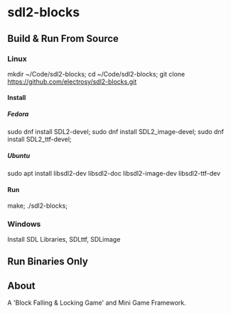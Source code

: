 # sdl2-blocks

## Build & Run From Source

### Linux

mkdir ~/Code/sdl2-blocks;
cd ~/Code/sdl2-blocks;
git clone <https://github.com/electrosy/sdl2-blocks.git>

#### Install

##### Fedora

sudo dnf install SDL2-devel; sudo dnf install SDL2_image-devel; sudo dnf install SDL2_ttf-devel;

##### Ubuntu

sudo apt install libsdl2-dev libsdl2-doc libsdl2-image-dev libsdl2-ttf-dev

#### Run

make; ./sdl2-blocks;

### Windows

Install SDL Libraries, SDLttf, SDLimage

## Run Binaries Only

## About

A 'Block Falling & Locking Game' and Mini Game Framework.
